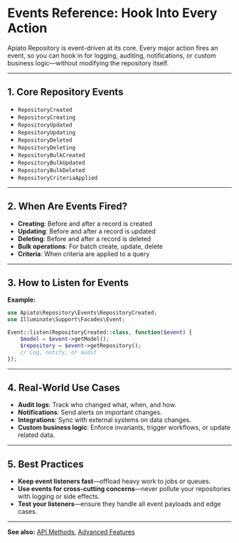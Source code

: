 # Events Reference: Hook Into Every Action

Apiato Repository is event-driven at its core. Every major action fires an event, so you can hook in for logging, auditing, notifications, or custom business logic—without modifying the repository itself.

---

## 1. Core Repository Events

- `RepositoryCreated`
- `RepositoryCreating`
- `RepositoryUpdated`
- `RepositoryUpdating`
- `RepositoryDeleted`
- `RepositoryDeleting`
- `RepositoryBulkCreated`
- `RepositoryBulkUpdated`
- `RepositoryBulkDeleted`
- `RepositoryCriteriaApplied`

---

## 2. When Are Events Fired?

- **Creating**: Before and after a record is created
- **Updating**: Before and after a record is updated
- **Deleting**: Before and after a record is deleted
- **Bulk operations**: For batch create, update, delete
- **Criteria**: When criteria are applied to a query

---

## 3. How to Listen for Events

**Example:**
```php
use Apiato\Repository\Events\RepositoryCreated;
use Illuminate\Support\Facades\Event;

Event::listen(RepositoryCreated::class, function($event) {
    $model = $event->getModel();
    $repository = $event->getRepository();
    // Log, notify, or audit
});
```

---

## 4. Real-World Use Cases

- **Audit logs**: Track who changed what, when, and how.
- **Notifications**: Send alerts on important changes.
- **Integrations**: Sync with external systems on data changes.
- **Custom business logic**: Enforce invariants, trigger workflows, or update related data.

---

## 5. Best Practices

- **Keep event listeners fast**—offload heavy work to jobs or queues.
- **Use events for cross-cutting concerns**—never pollute your repositories with logging or side effects.
- **Test your listeners**—ensure they handle all event payloads and edge cases.

---

**See also:** [API Methods](api-methods.md), [Advanced Features](../guides/advanced-features.md)
